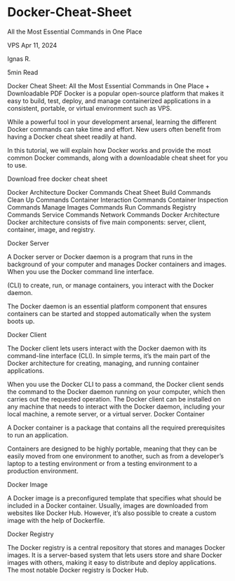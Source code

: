# Docker-Cheat-Sheet
All the Most Essential Commands in One Place

VPS
Apr 11, 2024

Ignas R.

5min Read

Docker Cheat Sheet: All the Most Essential Commands in One Place + Downloadable PDF
Docker is a popular open-source platform that makes it easy to build, test, deploy, and manage containerized applications in a consistent, portable, or virtual environment such as VPS.

While a powerful tool in your development arsenal, learning the different Docker commands can take time and effort. New users often benefit from having a Docker cheat sheet readily at hand.

In this tutorial, we will explain how Docker works and provide the most common Docker commands, along with a downloadable cheat sheet for you to use.

Download free docker cheat sheet

Docker Architecture
Docker Commands Cheat Sheet
Build Commands
Clean Up Commands
Container Interaction Commands
Container Inspection Commands
Manage Images Commands
Run Commands
Registry Commands
Service Commands
Network Commands
Docker Architecture
Docker architecture consists of five main components: server, client, container, image, and registry.

Docker Server

A Docker server or Docker daemon is a program that runs in the background of your computer and manages Docker containers and images. When you use the Docker command line interface.

(CLI) to create, run, or manage containers, you interact with the Docker daemon.

The Docker daemon is an essential platform component that ensures containers can be started and stopped automatically when the system boots up.

Docker Client

The Docker client lets users interact with the Docker daemon with its command-line interface (CLI). In simple terms, it’s the main part of the Docker architecture for creating, managing, and running container applications.

When you use the Docker CLI to pass a command, the Docker client sends the command to the Docker daemon running on your computer, which then carries out the requested operation. The Docker client can be installed on any machine that needs to interact with the Docker daemon, including your local machine, a remote server, or a virtual server.
Docker Container

A Docker container is a package that contains all the required prerequisites to run an application.

Containers are designed to be highly portable, meaning that they can be easily moved from one environment to another, such as from a developer’s laptop to a testing environment or from a testing environment to a production environment.

Docker Image

A Docker image is a preconfigured template that specifies what should be included in a Docker container. Usually, images are downloaded from websites like Docker Hub. However, it’s also possible to create a custom image with the help of Dockerfile.

Docker Registry

The Docker registry is a central repository that stores and manages Docker images. It is a server-based system that lets users store and share Docker images with others, making it easy to distribute and deploy applications. The most notable Docker registry is Docker Hub.
